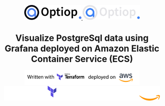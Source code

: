 <div align="center">
  <a href="https://optiop.org#gh-light-mode-only">
    <img src="./docs/images/optiop.logo.long.light.png#gh-light-mode-only" style="height: 48px">
  </a>
  <a href="https://optiop.org#gh-dark-mode-only">
    <img src="./docs/images/optiop.logo.long.dark.png#gh-dark-mode-only" style="height: 48px">
  </a>

  <h1>
  Visualize PostgreSql data using Grafana deployed on Amazon Elastic Container Service (ECS)
  </h1>

  <a href="https://optiop.org#gh-light-mode-only">
    <img src="./docs/images/banner.light.png#gh-light-mode-only" style="height: 48px">
  </a>
  <a href="https://optiop.org#gh-dark-mode-only">
    <img src="./docs/images/banner.dark.png#gh-dark-mode-only" style="height: 48px">
  </a>

  <br>
  <br>
</div>
